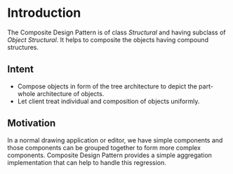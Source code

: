 # Introduction
The Composite Design Pattern is of class *Structural* and having subclass of *Object Structural*. It helps to composite the objects having compound structures.

## Intent
* Compose objects in form of the tree architecture to depict the part-whole architecture of objects.
* Let client treat individual and composition of objects uniformly.

## Motivation
In a normal drawing application or editor, we have simple components and those components can be grouped together to form more complex components. Composite Design Pattern provides a simple aggregation implementation that can help to handle this regression.